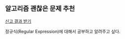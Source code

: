 ## 알고리즘 괜찮은 문제 추천
[신고 결과 받기](https://programmers.co.kr/learn/courses/30/lessons/92334)

정규식(Regular Expression)에 대해서 공부하고 알려주고 싶다.